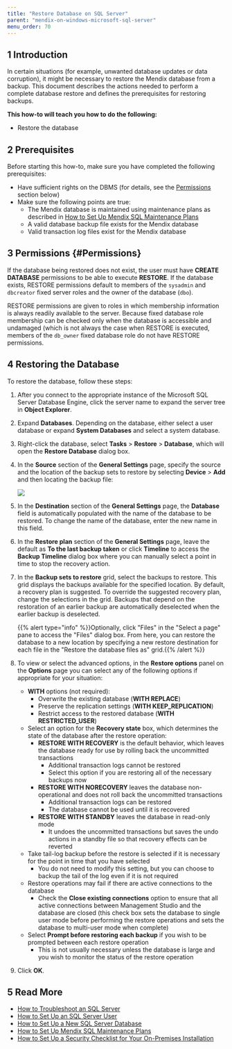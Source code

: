 ```yaml
---
title: "Restore Database on SQL Server"
parent: "mendix-on-windows-microsoft-sql-server"
menu_order: 70
---
```


## 1 Introduction

In certain situations (for example, unwanted database updates or data corruption), it might be necessary to restore the Mendix database from a backup. This document describes the actions needed to perform a complete database restore and defines the prerequisites for restoring backups.

**This how-to will teach you how to do the following:**

* Restore the database

## 2 Prerequisites

Before starting this how-to, make sure you have completed the following prerequisites:

* Have sufficient rights on the DBMS (for details, see the [Permissions](#Permissions) section below)
* Make sure the following points are true:
    * The Mendix database is maintained using maintenance plans as described in [How to Set Up Mendix SQL Maintenance Plans](mendix-sql-maintenance-plans)
    * A valid database backup file exists for the Mendix database
    * Valid transaction log files exist for the Mendix database

## 3 Permissions {#Permissions}

If the database being restored does not exist, the user must have **CREATE DATABASE** permissions to be able to execute **RESTORE**. If the database exists, RESTORE permissions default to members of the `sysadmin` and `dbcreator` fixed server roles and the owner of the database (`dbo`).

RESTORE permissions are given to roles in which membership information is always readily available to the server. Because fixed database role membership can be checked only when the database is accessible and undamaged (which is not always the case when RESTORE is executed, members of the `db_owner` fixed database role do not have RESTORE permissions.

## 4 Restoring the Database

To restore the database, follow these steps:

1. After you connect to the appropriate instance of the Microsoft SQL Server Database Engine, click the server name to expand the server tree in **Object Explorer**.
2. Expand **Databases**. Depending on the database, either select a user database or expand **System Databases** and select a system database.
3. Right-click the database, select **Tasks** > **Restore** > **Database**, which will open the **Restore Database** dialog box.
4. In the **Source** section of the **General Settings** page, specify the source and the location of the backup sets to restore by selecting **Device** > **Add** and then locating the backup file:

    ![](attachments/restoring-a-sql-server-database/18580646.jpg)

5. In the **Destination** section of the **General Settings** page, the **Database** field is automatically populated with the name of the database to be restored. To change the name of the database, enter the new name in this field.
6. In the **Restore plan** section of the **General Settings** page, leave the default as **To the last backup taken** or click **Timeline** to access the **Backup Timeline** dialog box where you can manually select a point in time to stop the recovery action.
7. In the **Backup sets to restore** grid, select the backups to restore. This grid displays the backups available for the specified location. By default, a recovery plan is suggested. To override the suggested recovery plan, change the selections in the grid. Backups that depend on the restoration of an earlier backup are automatically deselected when the earlier backup is deselected.

    {{% alert type="info" %}}Optionally, click "Files" in the "Select a page" pane to access the "Files" dialog box. From here, you can restore the database to a new location by specifying a new restore destination for each file in the "Restore the database files as" grid.{{% /alert %}}

8. To view or select the advanced options, in the **Restore options** panel on the **Options** page you can select any of the following options if appropriate for your situation:
    * **WITH** options (not required):
        * Overwrite the existing database (**WITH REPLACE**)
        * Preserve the replication settings (**WITH KEEP_REPLICATION**)
        * Restrict access to the restored database (**WITH RESTRICTED_USER**)
    * Select an option for the **Recovery state** box, which determines the state of the database after the restore operation:
        * **RESTORE WITH RECOVERY** is the default behavior, which leaves the database ready for use by rolling back the uncommitted transactions
            * Additional transaction logs cannot be restored
            * Select this option if you are restoring all of the necessary backups now
        * **RESTORE WITH NORECOVERY** leaves the database non-operational and does not roll back the uncommitted transactions
            * Additional transaction logs can be restored
            * The database cannot be used until it is recovered
        * **RESTORE WITH STANDBY** leaves the database in read-only mode
            * It undoes the uncommitted transactions but saves the undo actions in a standby file so that recovery effects can be reverted
    * Take tail-log backup before the restore is selected if it is necessary for the point in time that you have selected
        * You do not need to modify this setting, but you can choose to backup the tail of the log even if it is not required
    * Restore operations may fail if there are active connections to the database
        * Check the **Close existing connections** option to ensure that all active connections between Management Studio and the database are closed (this check box sets the database to single user mode before performing the restore operations and sets the database to multi-user mode when complete)
    * Select **Prompt before restoring each backup** if you wish to be prompted between each restore operation
        * This is not usually necessary unless the database is large and you wish to monitor the status of the restore operation
9. Click **OK**.

## 5 Read More

* [How to Troubleshoot an SQL Server](troubleshooting-sql-server)
* [How to Set Up an SQL Server User](setting-up-a-sql-server-user)
* [How to Set Up a New SQL Server Database](setting-up-a-new-sql-server-database)
* [How to Set Up Mendix SQL Maintenance Plans](mendix-sql-maintenance-plans)
* [How to Set Up a Security Checklist for Your On-Premises Installation](security-checklist-for-your-on-premises-installation)
